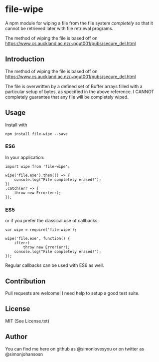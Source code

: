 # file-wipe

A npm module for wiping a file from the file system *completely* so that it cannot be retrieved later with file retrieval programs.

The method of wiping the file is based off on https://www.cs.auckland.ac.nz/~pgut001/pubs/secure_del.html

## Introduction
The method of wiping the file is based off on https://www.cs.auckland.ac.nz/~pgut001/pubs/secure_del.html

The file is overwritten by a defined set of Buffer arrays filled with a particular setup of bytes, as specified in the above reference. I CANNOT completely guarantee that any file will be completely wiped. 

## Usage

Install with

```
npm install file-wipe --save
```
### ES6
In your application:

```
import wipe from 'file-wipe';

wipe('file.exe').then(() => {
	console.log("File completely erased!");
})
.catch(err => {
	throw new Error(err);
});
```
### ES5
or if you prefer the classical use of callbacks:

```
var wipe = require('file-wipe');

wipe('file.exe', function() {
	if(err)
		throw new Error(err);
	console.log("File completely erased!");
});
```

Regular callbacks can be used with ES6 as well.

## Contribution

Pull requests are welcome! I need help to setup a good test suite. 

## License
MIT (See License.txt)

## Author

You can find me here on github as @simonlovesyou or on twitter as @simonjohansosn




